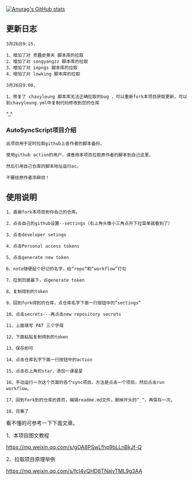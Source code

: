 

[![Anurag's GitHub stats](https://github-readme-stats.vercel.app/api?username=sngxpro)](https://github.com/anuraghazra/github-readme-stats)

## 更新日志

```
3月26日9:15，

1、增加了对 奇趣史蒂夫 脚本库的拉取
2、增加了对 songyangzz 脚本库的拉取
3、增加了对 iepngs 脚本库的拉取
4、增加了对 lowking 脚本库的拉取

3月26日9:00，

1、修复了 chavyleung 脚本库无法正确拉取的bug ，可以重新fork本项目获取更新，可以到chavyleung.yml中复制代码修改到您的仓库

```

^_^

### AutoSyncScript项目介绍
```
此项目用于定时拉取github上各作者的脚本备份。

使用github action的用户，请善用本项目拉取原作者的脚本到自己这里，

然后引用自己仓库的脚本地址运行ac，

不要给原作者添麻烦！
```

## 使用说明
```
1、直接fork本项目到你自己的仓库。

2、点击自己的github设置--settings（右上角头像小三角点开下拉菜单就看到了）

3、点击developer setings

4、点击Personal access tokens

5、点击generate new token

6、note随便起个好记的名字，给“repo”和“workflow”打勾

7、拉倒页面最下，点generate token

8、复制得到的token

9、回到fork得到的仓库，点仓库名字下面一行按钮中的“settings”

10、点击secrets---再点击new repository secrets

11、上面填写 PAT 三个字母

12、下面粘贴复制得到的token

13、保存即可

14、点击仓库名字下面一行按钮中的action

15、点击右上角的star，添加一课星星

16、手动运行一次这个页面的各个sync项目。方法是点击一个项目，然后点击run workflow。

17、回到fork到的仓库的首页，编辑readme.md文件，删掉开头的^_^，再保存一次。

18、完事了

```
看不懂的可参考一下下面文章。

1、本项目图文教程

https://mp.weixin.qq.com/s/gOA8PSwLfhp9bLLnBkJf-Q

2、拉取项目原理举例

https://mp.weixin.qq.com/s/fcI4vQHD8TNajvTML9g3AA


